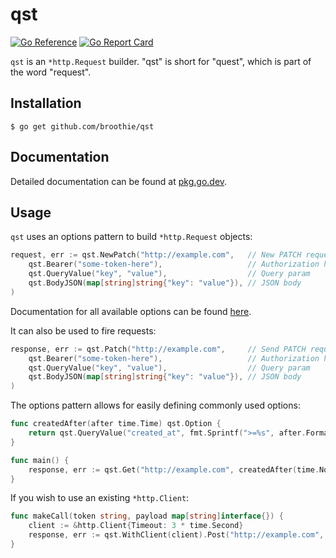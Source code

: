 # qst

[![Go Reference](https://pkg.go.dev/badge/github.com/broothie/qst.svg)](https://pkg.go.dev/github.com/broothie/qst)
[![Go Report Card](https://goreportcard.com/badge/github.com/broothie/qst)](https://goreportcard.com/report/github.com/broothie/qst)

`qst` is an `*http.Request` builder. "qst" is short for "quest", which is part of the word "request".

## Installation

```shell script
$ go get github.com/broothie/qst
```

## Documentation

Detailed documentation can be found at [pkg.go.dev](https://pkg.go.dev/github.com/broothie/qst).

## Usage

`qst` uses an options pattern to build `*http.Request` objects:
```go
request, err := qst.NewPatch("http://example.com",   // New PATCH request
    qst.Bearer("some-token-here"),                   // Authorization header
    qst.QueryValue("key", "value"),                  // Query param
    qst.BodyJSON(map[string]string{"key": "value"}), // JSON body
)
```

Documentation for all available options can be found [here](https://pkg.go.dev/github.com/broothie/qst#Option).

It can also be used to fire requests:
```go
response, err := qst.Patch("http://example.com",     // Send PATCH request
    qst.Bearer("some-token-here"),                   // Authorization header
    qst.QueryValue("key", "value"),                  // Query param
    qst.BodyJSON(map[string]string{"key": "value"}), // JSON body
)
```

The options pattern allows for easily defining commonly used options:
```go
func createdAfter(after time.Time) qst.Option {
    return qst.QueryValue("created_at", fmt.Sprintf(">=%s", after.Format(time.RFC3339)))
}

func main() {
    response, err := qst.Get("http://example.com", createdAfter(time.Now().Add(-24 * time.Hour)))
}
```

If you wish to use an existing `*http.Client`:
```go
func makeCall(token string, payload map[string]interface{}) {
    client := &http.Client{Timeout: 3 * time.Second}
    response, err := qst.WithClient(client).Post("http://example.com", qst.Bearer(token), qst.BodyJSON(payload))
}
```
